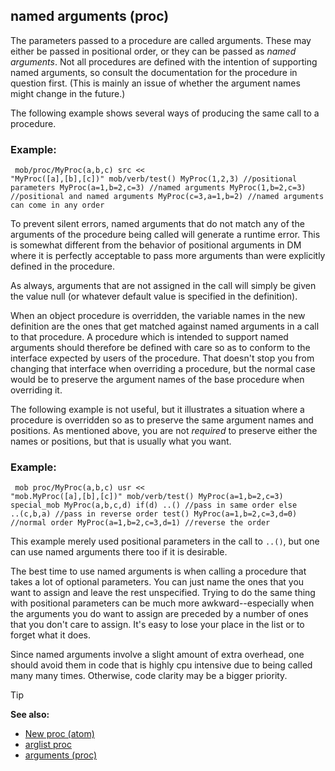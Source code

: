 ## named arguments (proc)


The parameters passed to a procedure are called arguments.
These may either be passed in positional order, or they can be passed as
*named arguments*. Not all procedures are defined with the intention of
supporting named arguments, so consult the documentation for the
procedure in question first. (This is mainly an issue of whether the
argument names might change in the future.) 

The following
example shows several ways of producing the same call to a procedure.
### Example:

``` dm
 mob/proc/MyProc(a,b,c) src <<
"MyProc([a],[b],[c])" mob/verb/test() MyProc(1,2,3) //positional
parameters MyProc(a=1,b=2,c=3) //named arguments MyProc(1,b=2,c=3)
//positional and named arguments MyProc(c=3,a=1,b=2) //named arguments
can come in any order 
```
 

To prevent silent errors,
named arguments that do not match any of the arguments of the procedure
being called will generate a runtime error. This is somewhat different
from the behavior of positional arguments in DM where it is perfectly
acceptable to pass more arguments than were explicitly defined in the
procedure. 

As always, arguments that are not assigned in the
call will simply be given the value null (or whatever default value is
specified in the definition). 

When an object procedure is
overridden, the variable names in the new definition are the ones that
get matched against named arguments in a call to that procedure. A
procedure which is intended to support named arguments should therefore
be defined with care so as to conform to the interface expected by users
of the procedure. That doesn\'t stop you from changing that interface
when overriding a procedure, but the normal case would be to preserve
the argument names of the base procedure when overriding it.


The following example is not useful, but it illustrates a
situation where a procedure is overridden so as to preserve the same
argument names and positions. As mentioned above, you are not *required*
to preserve either the names or positions, but that is usually what you
want.
### Example:

``` dm
 mob proc/MyProc(a,b,c) usr <<
"mob.MyProc([a],[b],[c])" mob/verb/test() MyProc(a=1,b=2,c=3)
special_mob MyProc(a,b,c,d) if(d) ..() //pass in same order else
..(c,b,a) //pass in reverse order test() MyProc(a=1,b=2,c=3,d=0)
//normal order MyProc(a=1,b=2,c=3,d=1) //reverse the order 
```



This example merely used positional parameters in the call to
`..()`, but one can use named arguments there too if it is desirable.


The best time to use named arguments is when calling a
procedure that takes a lot of optional parameters. You can just name the
ones that you want to assign and leave the rest unspecified. Trying to
do the same thing with positional parameters can be much more
awkward--especially when the arguments you do want to assign are
preceded by a number of ones that you don\'t care to assign. It\'s easy
to lose your place in the list or to forget what it does. 

Since
named arguments involve a slight amount of extra overhead, one should
avoid them in code that is highly cpu intensive due to being called many
many times. Otherwise, code clarity may be a bigger priority.

> [!TIP] 
> **See also:**
> +   [New proc (atom)](/ref/atom/proc/New.md) 
> +   [arglist proc](/ref/proc/arglist.md) 
> +   [arguments (proc)](/ref/proc/arguments.md) 